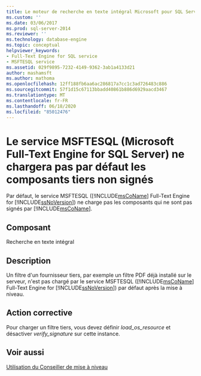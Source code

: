 ```yaml
---
title: Le moteur de recherche en texte intégral Microsoft pour SQL Server ne chargera pas par défaut les composants tiers non signés | Microsoft Docs
ms.custom: ''
ms.date: 03/06/2017
ms.prod: sql-server-2014
ms.reviewer: ''
ms.technology: database-engine
ms.topic: conceptual
helpviewer_keywords:
- Full-Text Engine for SQL service
- MSFTESQL service
ms.assetid: 029f9895-7232-4149-9362-3ab1a4133d21
author: mashamsft
ms.author: mathoma
ms.openlocfilehash: 12ff188fb6aa6ac286817a7cc1c3ad726483c886
ms.sourcegitcommit: 57f1d15c67113bbadd40861b886d6929aacd3467
ms.translationtype: MT
ms.contentlocale: fr-FR
ms.lasthandoff: 06/18/2020
ms.locfileid: "85012476"
---
```

# <a name="the-microsoft-full-text-engine-for-sql-server-will-not-load-unsigned-third-party-components-by-default"></a>Le service MSFTESQL (Microsoft Full-Text Engine for SQL Server) ne chargera pas par défaut les composants tiers non signés
  Par défaut, le service MSFTESQL ([!INCLUDE[msCoName](../../includes/msconame-md.md)] Full-Text Engine for [!INCLUDE[ssNoVersion](../../includes/ssnoversion-md.md)]) ne charge pas les composants qui ne sont pas signés par [!INCLUDE[msCoName](../../includes/msconame-md.md)].  
  
## <a name="component"></a>Composant  
 Recherche en texte intégral  
  
## <a name="description"></a>Description  
 Un filtre d'un fournisseur tiers, par exemple un filtre PDF déjà installé sur le serveur, n'est pas chargé par le service MSFTESQL ([!INCLUDE[msCoName](../../includes/msconame-md.md)] Full-Text Engine for [!INCLUDE[ssNoVersion](../../includes/ssnoversion-md.md)]) par défaut après la mise à niveau.  
  
## <a name="corrective-action"></a>Action corrective  
 Pour charger un filtre tiers, vous devez définir *load_os_resource* et désactiver *verify_signature* sur cette instance.  
  
## <a name="see-also"></a>Voir aussi  
 [Utilisation du Conseiller de mise à niveau](../../../2014/sql-server/install/working-with-upgrade-advisor.md)  
  
  
